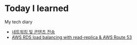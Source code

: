 # Today I learned

My tech diary

- [네트워킹 및 콘텐츠 전송](https://www.notion.so/fa539b8eb84a41a0bd8aab47dfe2e6ba)
- [AWS RDS load balancing with read-replica & AWS Route 53](https://www.notion.so/AWS-RDS-load-balancing-with-read-replica-AWS-Route-53-5ab682f1138e4ba29e36322db1f68a6c)